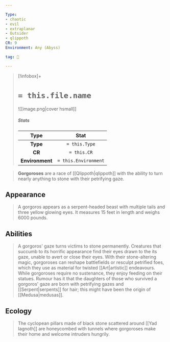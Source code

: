 ```yaml
---

Type:
- chaotic
- evil
- extraplanar
- Outsider
- qlippoth
CR: 9
Environment: Any (Abyss)

tag: 👹

---
```


> [!infobox]+
> #  `= this.file.name`
> ![[image.png|cover hsmall]]
> ##### Stats
> Type | Stat |
> :---:|:---:|
> **Type** | `= this.Type` |
> **CR** | `= this.CR` |
> **Environment** | `= this.Environment` |



> **Gorgoroses** are a race of [[Qlippoth|qlippoth]] with the ability to turn nearly anything to stone with their petrifying gaze.



## Appearance

> A gorgoros appears as a serpent-headed beast with multiple tails and three yellow glowing eyes. It measures 15 feet in length and weighs 6000 pounds.


## Abilities

> A gorgoros' gaze turns victims to stone permanently. Creatures that succumb to its horrific appearance find their eyes drawn to the its gaze, unable to avert or close their eyes. With their stone-altering magic, gorgoroses can reshape battlefields or resculpt petrified foes, which they use as material for twisted [[Art|artistic]] endeavours. While gorgoroses require no sustenance, they enjoy feeding on their statues. Rumour has it that the daughters of those who survived a gorgoros' gaze are born with petrifying gazes and [[Serpent|serpents]] for hair; this might have been the origin of [[Medusa|medusas]].


## Ecology

> The cyclopean pillars made of black stone scattered around [[Yad Iagnoth]] are honeycombed with tunnels where gorgoroses make their home and welcome intruders hungrily.








